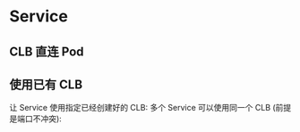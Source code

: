 # Service

## CLB 直连 Pod

<FileBlock file="nginx-service-direct-access.yaml" showLineNumbers />

## 使用已有 CLB

<Tabs>
  <TabItem value="single" label="使用已有 CLB">
    让 Service 使用指定已经创建好的 CLB:
    <FileBlock file="nginx-service-reuse.yaml" showLineNumbers />
  </TabItem>

  <TabItem value="multi" label="多个 Service 复用同一个 CLB">
    多个 Service 可以使用同一个 CLB (前提是端口不冲突):
    <FileBlock file="nginx-service-reuse.yaml" showLineNumbers />
    <FileBlock file="nginx2-service-reuse.yaml" showLineNumbers />
  </TabItem>

</Tabs>
